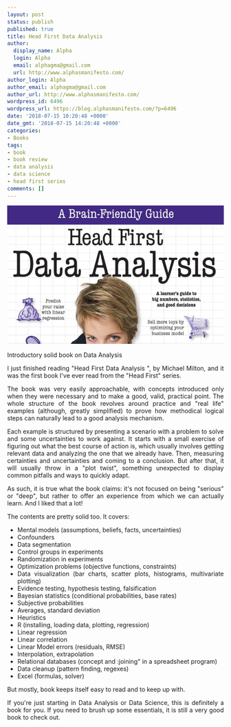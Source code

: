 ```yaml
---
layout: post
status: publish
published: true
title: Head First Data Analysis
author:
  display_name: Alpha
  login: Alpha
  email: alphagma@gmail.com
  url: http://www.alphasmanifesto.com/
author_login: Alpha
author_email: alphagma@gmail.com
author_url: http://www.alphasmanifesto.com/
wordpress_id: 6496
wordpress_url: https://blog.alphasmanifesto.com/?p=6496
date: '2018-07-15 10:20:48 +0000'
date_gmt: '2018-07-15 14:20:48 +0000'
categories:
- Books
tags:
- book
- book review
- data analysis
- data science
- head first series
comments: []
---
```


![](/assets/headfirstdataanalysis.jpg)

Introductory solid book on Data Analysis

<p style="text-align: justify;">I just finished reading "Head First Data Analysis ", by Michael Milton, and it was the first book I've ever read from the "Head First" series.</p>
<p style="text-align: justify;">The book was very easily approachable, with concepts introduced only when they were necessary and to make a good, valid, practical point. The whole structure of the book revolves&nbsp;around practice and "real life" examples (although, greatly simplified) to prove how methodical logical steps can naturally lead to a good analysis mechanism.</p>
<p><!--more--></p>
<p style="text-align: justify;">Each example&nbsp;is structured by presenting a scenario with a problem to solve and some uncertainties to work against. It starts with a small exercise of figuring out what the best course of action is, which usually involves getting relevant data and analyzing the one that we already have. Then, measuring certainties and uncertainties and coming to a conclusion. But after that, it will usually throw in a "plot twist", something unexpected to display common pitfalls and ways to quickly adapt.</p>
<p style="text-align: justify;">As such, it is true what the book claims: it's not focused on being "serious" or "deep", but rather to offer an experience from which we can actually learn. And I liked that a lot!</p>
<p style="text-align: justify;">The contents are pretty solid too. It covers:</p>
<ul style="text-align: justify;">
<li>Mental models (assumptions, beliefs, facts, uncertainties)</li>
<li>Confounders</li>
<li>Data segmentation</li>
<li>Control groups in experiments</li>
<li>Randomization in experiments</li>
<li>Optimization problems (objective functions, constraints)</li>
<li>Data visualization (bar charts, scatter plots, histograms, multivariate plotting)</li>
<li>Evidence testing, hypothesis testing, falsification</li>
<li>Bayesian statistics (conditional probabilities, base rates)</li>
<li>Subjective probabilities</li>
<li>Averages, standard deviation</li>
<li>Heuristics</li>
<li>R (installing, loading data, plotting, regression)</li>
<li>Linear regression</li>
<li>Linear correlation</li>
<li>Linear Model errors (residuals, RMSE)</li>
<li>Interpolation, extrapolation</li>
<li>Relational databases (concept and :joining" in a spreadsheet program)</li>
<li>Data cleanup (pattern finding, regexes)</li>
<li>Excel (formulas, solver)</li>
</ul>
<p style="text-align: justify;">But mostly, book keeps itself easy to read and to keep up with.</p>
<p style="text-align: justify;">If you're just starting in Data Analysis or Data Science, this is definitely a book for you. If you need to brush up some essentials, it is still a very good book to check out.</p>
